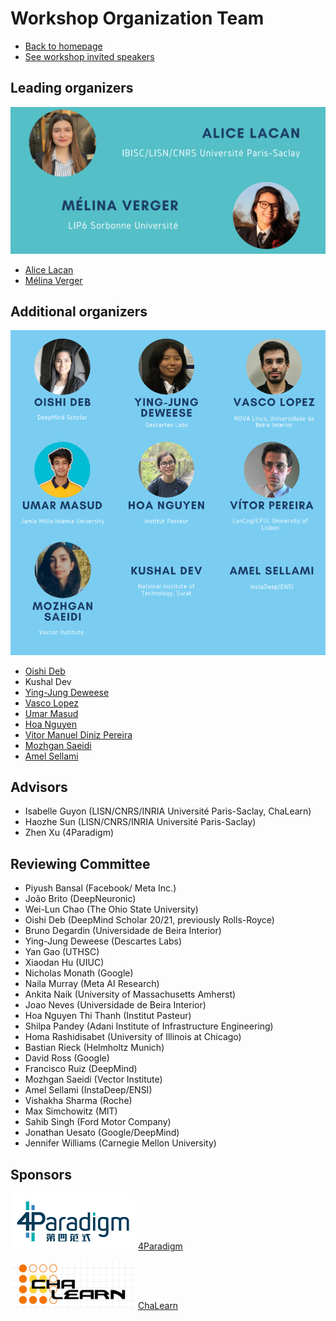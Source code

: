 # Workshop Organization Team

* [Back to homepage](./)
* [See workshop invited speakers](./speakers-page.md)


## Leading organizers

<p align="center">
  <img src="imgs/leading_organizers_banner.PNG" width="850" />
</p>

* [Alice Lacan](https://www.linkedin.com/in/alice-lacan/)
* [Mélina Verger](https://melinaverger.GitHub.io/)


## Additional organizers

<p align="center">
  <img src="imgs/additional_organizers.PNG" width="850" />
</p>

* [Oishi Deb](https://twitter.com/DebOishi)
* Kushal Dev
* [Ying-Jung Deweese](https://www.linkedin.com/in/ying-jung-deweese/)
* [Vasco Lopez](https://www.linkedin.com/in/vasco-lopes/)
* [Umar Masud](https://umar07.github.io/)
* [Hoa Nguyen](https://www.linkedin.com/in/hoa-nguyen-95a127104)
* [Vitor Manuel Diniz Pereira](https://scholar.google.com/citations?user=aF-fuJgAAAAJ&hl=en)
* [Mozhgan Saeidi](https://linkedin.com/in/mojgansaeidi)
* [Amel Sellami](https://developers.google.com/community/experts/directory/profile/profile-amel-sellami)

## Advisors
* Isabelle Guyon (LISN/CNRS/INRIA Université Paris-Saclay, ChaLearn)
* Haozhe Sun (LISN/CNRS/INRIA Université Paris-Saclay)
* Zhen Xu (4Paradigm)

## Reviewing Committee
* Piyush Bansal (Facebook/ Meta Inc.)
* João Brito (DeepNeuronic)
* Wei-Lun Chao (The Ohio State University)
* Oishi Deb (DeepMind Scholar 20/21, previously Rolls-Royce)
* Bruno Degardin (Universidade de Beira Interior)
* Ying-Jung Deweese (Descartes Labs)
* Yan Gao (UTHSC)
* Xiaodan Hu (UIUC)
* Nicholas Monath (Google)
* Naila Murray (Meta AI Research)
* Ankita Naik (University of Massachusetts Amherst)
* Joao Neves (Universidade de Beira Interior)
* Hoa Nguyen Thi Thanh (Institut Pasteur)
* Shilpa Pandey (Adani Institute of Infrastructure Engineering)
* Homa Rashidisabet (University of Illinois at Chicago)
* Bastian Rieck (Helmholtz Munich)
* David Ross (Google)
* Francisco Ruiz (DeepMind)
* Mozhgan Saeidi (Vector Institute)
* Amel Sellami (InstaDeep/ENSI)
* Vishakha Sharma (Roche)
* Max Simchowitz (MIT)
* Sahib Singh (Ford Motor Company)
* Jonathan Uesato (Google/DeepMind)
* Jennifer Williams (Carnegie Mellon University)

## Sponsors

<img src="imgs/4p_logo.png" width="200" />   [4Paradigm](https://en.4paradigm.com/index.html)

<img src="imgs/chalearn_logo.png" width="200" />  [ChaLearn](http://www.chalearn.org/)

